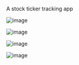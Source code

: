 A stock ticker tracking app

![image](https://github.com/tmazumdar/stocks/assets/1673518/d77f233f-a9ed-48fb-9045-31b7180513df)


![image](https://github.com/tmazumdar/stocks/assets/1673518/c49ad1c3-86b8-4418-978c-c988ff08ac79)


![image](https://github.com/tmazumdar/stocks/assets/1673518/6da6a97b-ca55-4251-8f0f-1deeae28fc94)


![image](https://github.com/tmazumdar/stocks/assets/1673518/1235932e-304d-469d-a7a6-350f1df9573f)

